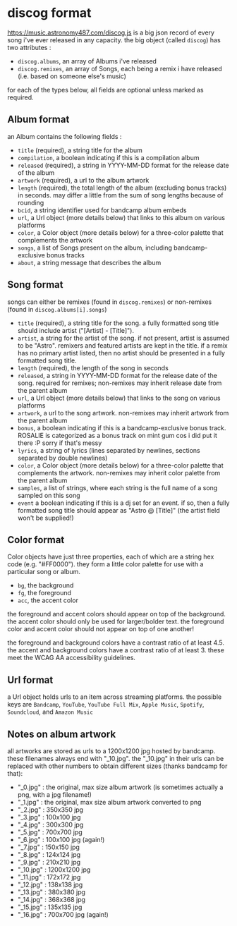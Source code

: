 # discog format

https://music.astronomy487.com/discog.js is a big json record of every song i've ever released in any capacity. the big object (called `discog`) has two attributes :

- `discog.albums`, an array of Albums i've released
- `discog.remixes`, an array of Songs, each being a remix i have released (i.e. based on someone else's music)

for each of the types below, all fields are optional unless marked as required.

## Album format

an Album contains the following fields :

- `title` (required), a string title for the album
- `compilation`, a boolean indicating if this is a compilation album
- `released` (required), a string in YYYY-MM-DD format for the release date of the album
- `artwork` (required), a url to the album artwork
- `length` (required), the total length of the album (excluding bonus tracks) in seconds. may differ a little from the sum of song lengths because of rounding
- `bcid`, a string identifier used for bandcamp album embeds
- `url`, a Url object (more details below) that links to this album on various platforms
- `color`, a Color object (more details below) for a three-color palette that complements the artwork
- `songs`, a list of Songs present on the album, including bandcamp-exclusive bonus tracks
- `about`, a string message that describes the album

## Song format

songs can either be remixes (found in `discog.remixes`) or non-remixes (found in `discog.albums[i].songs`)

- `title` (required), a string title for the song. a fully formatted song title should include artist ("[Artist] - [Title]").
- `artist`, a string for the artist of the song. if not present, artist is assumed to be "Astro". remixers and featured artists are kept in the title. if a remix has no primary artist listed, then no artist should be presented in a fully formatted song title.
- `length` (required), the length of the song in seconds
- `released`, a string in YYYY-MM-DD format for the release date of the song. required for remixes; non-remixes may inherit release date from the parent album
- `url`, a Url object (more details below) that links to the song on various platforms
- `artwork`, a url to the song artwork. non-remixes may inherit artwork from the parent album
- `bonus`, a boolean indicating if this is a bandcamp-exclusive bonus track. ROSALIE is categorized as a bonus track on mint gum cos i did put it there :P sorry if that's messy
- `lyrics`, a string of lyrics (lines separated by newlines, sections separated by double newlines)
- `color`, a Color object (more details below) for a three-color palette that complements the artwork. non-remixes may inherit color palette from the parent album
- `samples`, a list of strings, where each string is the full name of a song sampled on this song
- `event` a boolean indicating if this is a dj set for an event. if so, then a fully formatted song title should appear as "Astro @ [Title]" (the artist field won't be supplied!)

## Color format

Color objects have just three properties, each of which are a string hex code (e.g. "#FF0000"). they form a little color palette for use with a particular song or album.

- `bg`, the background
- `fg`, the foreground
- `acc`, the accent color

the foreground and accent colors should appear on top of the background. the accent color should only be used for larger/bolder text. the foreground color and accent color should not appear on top of one another!

the foreground and background colors have a contrast ratio of at least 4.5. the accent and background colors have a contrast ratio of at least 3. these meet the WCAG AA accessibility guidelines.

## Url format

a Url object holds urls to an item across streaming platforms. the possible keys are `Bandcamp`, `YouTube`, `YouTube Full Mix`, `Apple Music`, `Spotify`, `Soundcloud`, and `Amazon Music`

## Notes on album artwork

all artworks are stored as urls to a 1200x1200 jpg hosted by bandcamp. these filenames always end with "_10.jpg". the "_10.jpg" in their urls can be replaced with other numbers to obtain different sizes (thanks bandcamp for that):

- "_0.jpg" : the original, max size album artwork (is sometimes actually a png, with a jpg filename!)
- "_1.jpg" : the original, max size album artwork converted to png
- "_2.jpg" : 350x350 jpg
- "_3.jpg" : 100x100 jpg
- "_4.jpg" : 300x300 jpg
- "_5.jpg" : 700x700 jpg
- "_6.jpg" : 100x100 jpg (again!)
- "_7.jpg" : 150x150 jpg
- "_8.jpg" : 124x124 jpg
- "_9.jpg" : 210x210 jpg
- "_10.jpg" : 1200x1200 jpg
- "_11.jpg" : 172x172 jpg
- "_12.jpg" : 138x138 jpg
- "_13.jpg" : 380x380 jpg
- "_14.jpg" : 368x368 jpg
- "_15.jpg" : 135x135 jpg
- "_16.jpg" : 700x700 jpg (again!)